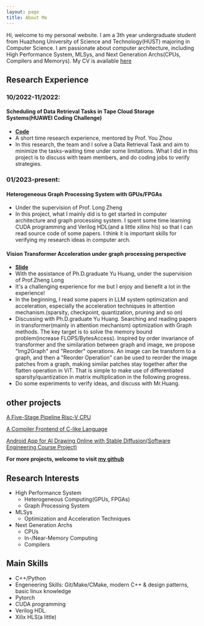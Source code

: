 ```yaml
---
layout: page
title: About Me
---
```



Hi, welcome to my personal website. I am a 3th year undergraduate student from Huazhong University of Science and Technology(HUST) majoring in Computer Science. I am passionate about computer architecture, including High Performance System, MLSys, and Next Generation Archs(CPUs, Compilers and Memorys).
My CV is available [here](https://github.com/N-E-E/personal-web-not-pure-poole-/raw/master/resource/cv.pdf)

## Research Experience
### 10/2022-11/2022: 
#### Scheduling of Data Retrieval Tasks in Tape Cloud Storage Systems(HUAWEI Coding Challenge)
- **[Code](https://github.com/N-E-E/2022-massive-storage-challenge)**
- A short time research experience, mentored by Prof. You Zhou
- In this research, the team and I solve a Data Retrieval Task and aim to minimize the tasks-waiting time under some limitations. What I did in this project is to discuss with team members, and do coding jobs to verify strategies.


### 01/2023-present:
#### Heterogeneous Graph Processing System with GPUs/FPGAs
- Under the supervision of Prof. Long Zheng
- In this project, what I mainly did is to get started in computer architecture and graph processing system. I spent some time learning CUDA programming and Verilog HDL(and a little xilinx hls) so that I can read source code of some papers. I think it is important skills for verifying my research ideas in computer arch.


#### Vision Transformer Acceleration under graph processing perspective
- **[Slide](https://github.com/N-E-E/personal-web-not-pure-poole-/raw/master/resource/research3-slide.pptx)**
- With the assistance of Ph.D.graduate Yu Huang, under the supervision of Prof.Zheng Long
- It's a challenging experience for me but I enjoy and benefit a lot in the experience!
- In the beginning, I read some papers in LLM system optimization and acceleration, especially the acceleration techniques in attention mechanism.(sparsity, checkpoint, quantization, pruning and so on)
- Discussing with Ph.D.graduate Yu Huang. Searching and reading papers in transformer(mainly in attention mechanism) optimization with Graph methods. The key target is to solve the memory bound problem(increase FLOPS/BytesAccess). Inspired by order invariance of transformer and the similaration between graph and image, we propose "Img2Graph" and "Reorder" operations. An image can be transform to a graph, and then a "Reorder Operation" can be used to reorder the image patches from a graph, making similar patches stay together after the flatten operation in ViT. That is simple to make use of differentiated sparsity/quantization in matrix multiplication in the following progress.
- Do some experiments to verify ideas, and discuss with Mr.Huang.

## other projects
[A Five-Stage Pipeline Risc-V CPU](./_posts/2023-10-10-Riscv-CPU.md)

[A Compiler Frontend of C-like Language](./_posts/2022-10-12-my-simple-compiler.md)

[Android App for AI Drawing Online with Stable Diffusion(Software Engineering Course Project)](https://github.com/N-E-E/AI-Art-Mobile)

**For more projects, welcome to visit [my github](https://github.com/N-E-E)**


## Research Interests
- High Performance System
    - Heterogeneous Computing(GPUs, FPGAs)
    - Graph Processing System
- MLSys
    - Optimization and Acceleration Techniques
- Next Generation Archs
    - CPUs
    - In-/Near-Memory Computing
    - Compilers

## Main Skills
- C++/Python
- Engeneering Skills: Git/Make/CMake, modern C++ & design patterns, basic linux knowledge
- Pytorch
- CUDA programming
- Verilog HDL.
- Xilix HLS(a little)
